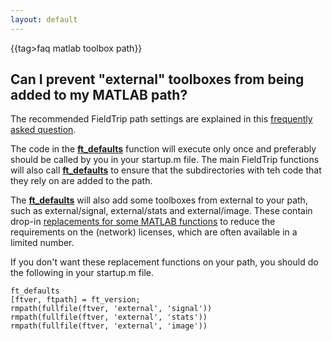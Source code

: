```yaml
---
layout: default
---
```


{{tag>faq matlab toolbox path}}

## Can I prevent "external" toolboxes from being added to my MATLAB path?

The recommended FieldTrip path settings are explained in this [frequently asked question](/should_i_add_fieldtrip_with_all_subdirectories_to_my_matlab_path).

The code in the **[ft_defaults](/reference/ft_defaults)** function will execute only once and preferably should be called by you in your startup.m file. The main FieldTrip functions will also call **[ft_defaults](/reference/ft_defaults)** to ensure that the subdirectories with teh code that they rely on are added to the path. 

The **[ft_defaults](/reference/ft_defaults)** will also add some toolboxes from external to your path, such as external/signal, external/stats and external/image. These contain drop-in [replacements for some MATLAB functions](/faq/matlab_replacements) to reduce the requirements on the (network) licenses, which are often available in a limited number.

If you don't want these replacement functions on your path, you should do the following in your startup.m file.

    ft_defaults
    [ftver, ftpath] = ft_version;
    rmpath(fullfile(ftver, 'external', 'signal'))
    rmpath(fullfile(ftver, 'external', 'stats'))
    rmpath(fullfile(ftver, 'external', 'image'))
 
    

   
